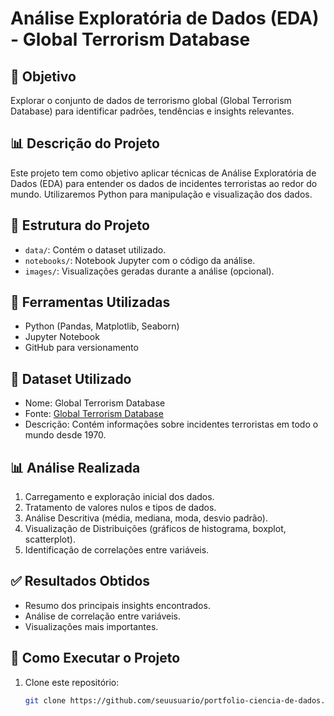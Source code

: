 # Análise Exploratória de Dados (EDA) - Global Terrorism Database

## 📌 Objetivo

Explorar o conjunto de dados de terrorismo global (Global Terrorism Database) para identificar padrões, tendências e insights relevantes.

## 📊 Descrição do Projeto

Este projeto tem como objetivo aplicar técnicas de Análise Exploratória de Dados (EDA) para entender os dados de incidentes terroristas ao redor do mundo. Utilizaremos Python para manipulação e visualização dos dados.

## 📂 Estrutura do Projeto

* `data/`: Contém o dataset utilizado.
* `notebooks/`: Notebook Jupyter com o código da análise.
* `images/`: Visualizações geradas durante a análise (opcional).

## 🚀 Ferramentas Utilizadas

* Python (Pandas, Matplotlib, Seaborn)
* Jupyter Notebook
* GitHub para versionamento

## 📌 Dataset Utilizado

* Nome: Global Terrorism Database
* Fonte: [Global Terrorism Database](https://www.start.umd.edu/gtd/)
* Descrição: Contém informações sobre incidentes terroristas em todo o mundo desde 1970.

## 📊 Análise Realizada

1. Carregamento e exploração inicial dos dados.
2. Tratamento de valores nulos e tipos de dados.
3. Análise Descritiva (média, mediana, moda, desvio padrão).
4. Visualização de Distribuições (gráficos de histograma, boxplot, scatterplot).
5. Identificação de correlações entre variáveis.

## ✅ Resultados Obtidos

* Resumo dos principais insights encontrados.
* Análise de correlação entre variáveis.
* Visualizações mais importantes.

## 🚦 Como Executar o Projeto

1. Clone este repositório:
   ```bash
   git clone https://github.com/seuusuario/portfolio-ciencia-de-dados.git
